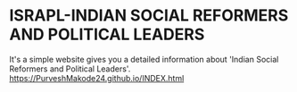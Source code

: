 # ISRAPL-INDIAN SOCIAL REFORMERS AND POLITICAL LEADERS
It's a simple website gives you a detailed information about 'Indian Social Reformers and Political Leaders'.
https://PurveshMakode24.github.io/INDEX.html
